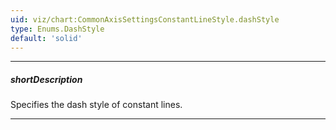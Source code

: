 ```yaml
---
uid: viz/chart:CommonAxisSettingsConstantLineStyle.dashStyle
type: Enums.DashStyle
default: 'solid'
---
```

---
##### shortDescription
Specifies the dash style of constant lines.

---
